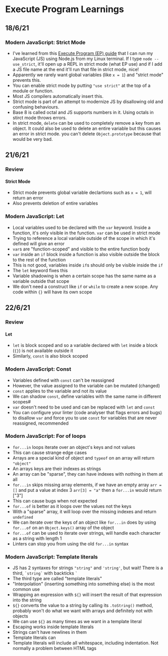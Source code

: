 # Execute Program Learnings

## 18/6/21

### Modern JavaScript: Strict Mode

- I've learned from this [Execute Program (EP) guide](https://www.executeprogram.com/courses/modern-javascript/articles/how-to-run-javascript-code) that I can run my JavaScript (JS) using Node.js from my Linux terminal. If I type `node --use_strict`, it'll open up a REPL in strict mode (what EP use) and if I add a JS file name at the end it'll run that file in strict mode, nice!
- Apparently we rarely want global variables (like `x = 1`) and "strict mode" prevents this.
- You can enable strict mode by putting `"use strict"` at the top of a module or function.
- Most JS compilers automatically insert this.
- Strict mode is part of an attempt to modernize JS by disallowing old and confusing behaviours.
- Base 8 is called octal and JS supports numbers in it. Using octals in stirct mode throws errors.
- In strict mode, `delete` can be used to completely remove a key from an object. It could also be used to delete an entire variable but this causes an error in strict mode. you can't delete `Object.prototype` because that would be very bad.

## 21/6/21

### Review

#### Strict Mode

- Strict mode prevents global variable declartions such as `x = 1`, will return an error
- Also prevents deletion of entire variables

### Modern JavaScript: Let

- Local variables used to be declared with the `var` keyword. Inside a function, it's only visible in the function. `var` can be used in strict mode
- Trying to reference a local variable outside of the scope in which it's defined will give an error
- `var`s are "function-scoped" and visible to the entire function body
- `var` inside an `if` block inside a function is also visible outside the block to the rest of the function
- This is not good, variables inside `if`s should only be visible inside the `if`
- The `let` keyword fixes this
- Variable shadowing is when a certain scope has the same name as a variable outside that scope
- We don't need a construct like `if` or `while` to create a new scope. Any code within `{}` will have its own scope

## 22/6/21

### Review

#### Let

- `let` is block scoped and so a variable declared with `let` inside a block (`{}`) is not available outside it
- Similarly, `const` is also block scoped

### Modern JavaScript: Const

- Variables defined with `const` can't be reassigned
- However, the value assigned to the variable can be mutated (changed)
- `const` applies to the variable and not its value
- We can shadow `const`, define variables with the same name in different scopes#
- `var` doesn't need to be used and can be replaced with `let` and `const`
- You can configure your linter (code analyser that flags errors and bugs) to disallow `var` and force you to use `const` for variables that are never reassigned, recommended

### Modern JavaScript: For of loops

- `for...in` loops iterate over an object's keys and not values
- This can cause strange edge cases
- Arrays are a special kind of object and `typeof` on an array will return `"object"`
- An arrays keys are their indexes as strings
- An array can be "sparse", they can have indexes with nothing in them at all
- `for...in` skips missing array elements, if we have an empty array `arr = []` and put a value at index 3 `arr[3] = "a"` then a `for...in` would return ["3"]
- This can cause bugs when not expected
- `for...of` is better as it loops over the values not the keys
- With a "sparse" array, it will loop over the missing indexes and return `undefined`
- We can iterate over the keys of an object like `for...in` does by using `for...of` on an `Object.keys()` array of the object
- `for...of` can be used to iterate over strings, will handle each character as a string with length 1
- Linters can stop you from using the old `for...in` syntax

### Modern JavaScript: Template literals

- JS has 2 syntaxes for strings `"string"` and `'string'`, but wait! There is a third, `` `string` `` with backticks `` ` ``
- The third type are called "template literals"
- "Interpolation" (inserting something into something else) is the most common use
- Wrapping an expression with `${}` will insert the result of that expression into the string
- `${}` converts the value to a string by calling its `.toString()` method, probably won't do what we want with arrays and definitely not with objects
- We can use `${}` as many times as we want in a template literal
- Escaping works inside template literals
- Strings can't have newlines in them
- Template literals can
- Template literals will include all whitespace, including indentation. Not normally a problem between HTML tags